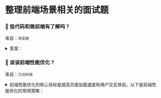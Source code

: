 # 整理前端场景相关的面试题

### 🔴 低代码和微前端有了解吗？

来自：`百安居`

<details>

<summary>答案：</summary>

#### 低代码

低代码是一种快速开发应用程序的方法，有以下几个特性：

1. **特点**：可视化开发、提高产出速度、降低开发门槛
2. **优势**：提高效率、降低人力成本、易于维护
3. **应用场景**：企业内部管理系统、移动应用开发、数据可视化
4. **数据发展**：随着技术的不断进步，低代码开发平台将越来越智能化，能够自动生成更多的代码，进一步提高开发效率。同时，低代码开发也将与人工智能、大数据等技术相结合，为企业提供更强大的解决方案。

由于我本人对 `formily` 比较了解，所以结合 `formily` 的特性在低代码中发挥的用途，我总结的 `formily` 记录：https://github.com/cgfeel/formily

- 提供了开箱即用的开源低代码编辑器
- 采用 `MVVM` 设计模式，精确渲染，将视图模型抽象出来，然后在 DSL 模板层消费
- 提供领域模型，可以多字段联动，主动、被动受控
- 提供点对点的路径系统，能够在低代码中匹配、筛查特定字段
- 细粒度极高的生命周期，从顶层的表单，到底层的字段，从创建到更新，每一个阶段都有对应生命周期
- 协议驱动，提供 `schema`，可以完美通过 `json` 驱动视图
- 分层架构，主要分为 4 大库
  - `@formily/reactive`：数据记录，状态更新
  - `@formily/core`：模型解析、生命周期
  - `@formily/react`：桥接 `react`，使其拥有调用 `formily` 能力
  - `@formily/antd-v5`：`UI` 库之一，作为模型下的组件库，也可以自定义或适配第三方库

#### 微前端

微前端是一种将前端应用拆分为多个独立小型前端应用的架构模式。

**主要特点**

1. **独立开发**：各个微前端应用可以由不同的团队独立开发，使用不同的技术栈，提高开发效率。
2. **独立部署**：每个微前端应用可以独立部署，不影响其他应用，实现快速迭代。
3. **技术栈无关**：允许在一个项目中集成不同技术栈的应用，增加了技术选型的灵活性。

**优势**

1. **提升开发效率**：团队可以专注于特定的微前端应用，减少开发过程中的冲突和协调成本。
2. **增强可维护性**：较小的代码库更容易理解和维护。
3. **灵活升级**：可以逐步升级单个微前端应用，而无需对整个系统进行大规模升级。

**实现方式**

1. **路由分发**：通过路由将不同的 `URL` 分配给不同的微前端应用，如：`qiankun`、`single-spa`。
2. **组合式应用**：将多个微前端应用组合在一个页面中，通过 `iframe` 进行管理，如：`wujie` 降级模式 `degradee`。
3. **微组件化**：将微前端应用封装成 `web-component`，在主应用中动态加载，如：`micro-app`、`wujie` 默认模式。

我总结的微前端记录：https://github.com/cgfeel/zf-micro-app

</details>

### 🔴 谈谈前端性能优化？

来自：`万云科技`

<details>

<summary>前端性能优化的核心目标是提高页面加载速度和用户交互体验。以下是前端性能优化的常用策略：</summary>

**1. 代码优化**

- **代码分离与按需加载**：使用代码分离（`Code Splitting`）将代码按需加载，以减小首屏的 `JavaScript` 体积。`Webpack` 等打包工具提供了动态导入（`import`）功能来实现按需加载。
- **减少 `JavaScript` 执行时间**：减少过多的 `JavaScript` 运算和 `DOM` 操作，将计算密集型操作移到 `Web Worker` 或服务器端。

**2. 资源优化**

- **压缩和最小化**：通过压缩 `HTML`、`CSS`、`JavaScript` 来减少资源大小。常用工具包括 `Terser`（`JS`）、`CSSNano`（`CSS`）等。
- **图片优化**：优化图片格式（如 `WebP`）、使用图片懒加载、并适配不同分辨率的设备。
- **使用字体优化**：尽量使用系统字体，或确保自定义字体在加载前不阻塞页面渲染。

**3. 网络优化**

- **使用 `HTTP/2` 或 `HTTP/3`**：`HTTP/2` 支持多路复用和更高效的资源加载，使浏览器能够同时加载多个资源而无需排队。
- **缓存与 `Service Worker`**：利用缓存策略（如 `HTTP` 缓存、`Service Worker` 缓存）来减少重复加载静态资源，提升返回用户的加载速度。
- **内容分发网络（`CDN`）**：通过 `CDN` 加速全球用户的资源加载，减少资源的传输时间。

**4. 页面渲染优化**

- **减少重绘与重排**：避免频繁修改 `DOM`，以减少布局和渲染的消耗。可以通过批量操作 `DOM`，或使用虚拟 `DOM` 技术来降低成本。
- **`CSS` 优化**：将关键 `CSS`（`Critical CSS`）放在页面顶部，其他的 `CSS` 文件可以异步加载，以加快页面的首屏渲染。

**5. 提高交互性能**

- **合理使用事件委托**：对于频繁的 `DOM` 事件（如点击、鼠标移动等），使用事件委托来提升性能，减少事件绑定数量。
- **懒加载非必要资源**：如图像、视频和数据，可以在用户接近相关区域时进行加载，避免一次性加载所有资源的负担。
- **减少首屏加载的 `JavaScript`**：通过 `Tree Shaking` 删除无用代码，并延迟加载非关键代码，以减少加载时间。

**6. 提高体验的优化**

- **优先显示关键内容**：确保首屏重要内容优先加载，尽量缩短用户首次看到页面的时间。
- **合理使用骨架屏与加载动画**：在加载较慢的情况下，使用骨架屏或加载动画来增强用户体验，避免白屏时间过长。

这些策略可以综合运用，具体选择需根据项目实际需求和用户设备、网络情况来决定。

</details>
